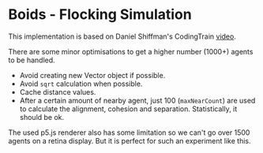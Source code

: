 # Boids - Flocking Simulation

This implementation is based on Daniel Shiffman's CodingTrain [video](https://www.youtube.com/watch?v=mhjuuHl6qHM).
  
There are some minor optimisations to get a higher number (1000+) agents to be handled.
* Avoid creating new Vector object if possible.
* Avoid `sqrt` calculation when possible.
* Cache distance values.
* After a certain amount of nearby agent, just 100 (`maxNearCount`) are used to calculate the alignment, cohesion and separation. Statistically, it should be ok.
  
The used p5.js renderer also has some limitation so we can't go over 1500 agents on a retina display. But it is perfect for such an experiment like this.
